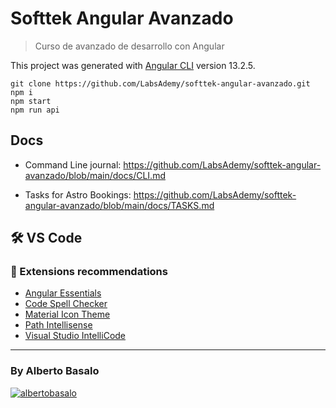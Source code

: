 # Softtek Angular Avanzado

> Curso de avanzado de desarrollo con Angular

This project was generated with [Angular CLI](https://github.com/angular/angular-cli) version 13.2.5.

```
git clone https://github.com/LabsAdemy/softtek-angular-avanzado.git
npm i
npm start
npm run api
```

## Docs

- Command Line journal: https://github.com/LabsAdemy/softtek-angular-avanzado/blob/main/docs/CLI.md

- Tasks for Astro Bookings: https://github.com/LabsAdemy/softtek-angular-avanzado/blob/main/docs/TASKS.md

## 🛠 VS Code

### 🧩 Extensions recommendations

- [Angular Essentials](https://marketplace.visualstudio.com/items?itemName=johnpapa.angular-essentials)
- [Code Spell Checker](https://marketplace.visualstudio.com/items?itemName=streetsidesoftware.code-spell-checker)
- [Material Icon Theme](https://marketplace.visualstudio.com/items?itemName=PKief.material-icon-theme)
- [Path Intellisense](https://marketplace.visualstudio.com/items?itemName=christian-kohler.path-intellisense)
- [Visual Studio IntelliCode](https://marketplace.visualstudio.com/items?itemName=VisualStudioExptTeam.vscodeintellicode)

---

<footer>
  <h3>By Alberto Basalo</h3>
  <p >
   <a href="https://twitter.com/albertobasalo" target="blank"><img src="https://img.shields.io/twitter/follow/albertobasalo?logo=twitter&style=for-the-badge" alt="albertobasalo" /></a>
</footer>
